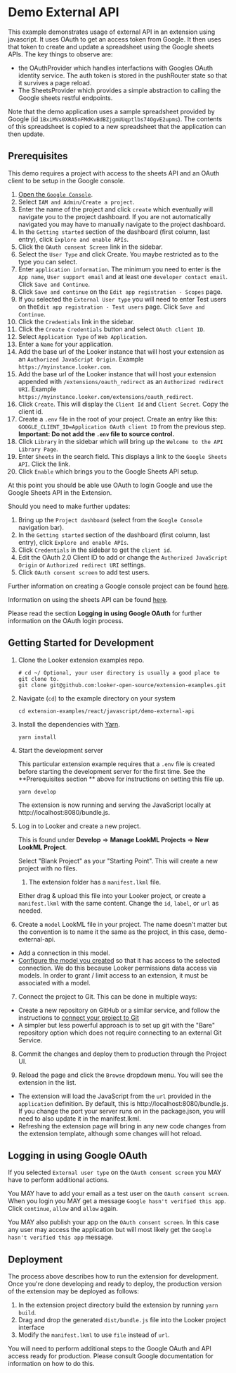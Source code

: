 # Demo External API

This example demonstrates usage of external API in an extension using javascript. It uses OAuth to get an access token from Google. It then uses that token to create and update a spreadsheet using the Google sheets APIs. The key things to observe are:

- the OAuthProvider which handles interfactions with Googles OAuth identity service. The auth token is stored in the pushRouter state so that it survives a page reload.
- The SheetsProvider which provides a simple abstraction to calling the Google sheets restful endpoints.

Note that the demo application uses a sample spreadsheet provided by Google (id `1BxiMVs0XRA5nFMdKvBdBZjgmUUqptlbs74OgvE2upms`). The contents of this spreadsheet is copied to a new spreadsheet that the application can then update.

## Prerequisites

This demo requires a project with access to the sheets API and an OAuth client to be setup in the Google console.

1. [Open the `Google Console`](https://console.cloud.google.com/).
2. Select `IAM and Admin/Create a project`.
3. Enter the name of the project and click `create` which eventually will navigate you to the project dashboard. If you are not automatically navigated you may have to manually navigate to the project dashboard.
4. In the `Getting started` section of the dashboard (first column, last entry), click `Explore and enable APIs`.
5. Click the `OAuth consent Screen` link in the sidebar.
6. Select the `User Type` and click Create. You maybe restricted as to the type you can select.
7. Enter `application information`. The minimum you need to enter is the `App name`, `User support email` and at least one `developer contact email`. Click `Save and Continue`.
8. Click `Save and continue` on the `Edit app registration - Scopes` page.
9. If you selected the `External User type` you will need to enter Test users on the`Edit app registration - Test users` page. Click `Save and Continue`.
10. Click the `Credentials` link in the sidebar.
11. Click the `Create Credentials` button and select `OAuth client ID`.
12. Select `Application Type` of `Web Application`.
13. Enter a `Name` for your application.
14. Add the base url of the Looker instance that will host your extension as an `Authorized JavaScript Origin`. Example `https://myinstance.looker.com`.
15. Add the base url of the Looker instance that will host your extension appended with `/extensions/oauth_redirect` as an `Authorized redirect URI`. Example `https://myinstance.looker.com/extensions/oauth_redirect`.
16. Click `Create`. This will display the `Client Id` and `Client Secret`. Copy the client id.
17. Create a `.env` file in the root of your project. Create an entry like this: `GOOGLE_CLIENT_ID=Application OAuth client ID` from the previous step. **Important: Do not add the `.env` file to source control.**
18. Click `Library` in the sidebar which will bring up the `Welcome to the API Library Page`.
19. Enter `Sheets` in the search field. This displays a link to the `Google Sheets API`. Click the link.
20. Click `Enable` which brings you to the Google Sheets API setup.

At this point you should be able use OAuth to login Google and use the Google Sheets API in the Extension.

Should you need to make further updates:

1. Bring up the `Project dashboard` (select from the `Google Console` navigation bar).
2. In the `Getting started` section of the dashboard (first column, last entry), click `Explore and enable APIs`.
3. Click `Credentials` in the sidebar to get the `client id`.
4. Edit the OAuth 2.0 Client ID to add or change the `Authorized JavaScript Origin` or `Authorized redirect URI` settings.
5. Click `OAuth consent screen` to add test users.

Further information on creating a Google console project can be found [here](https://developers.google.com/workspace/guides/create-project).

Information on using the sheets API can be found [here](https://developers.google.com/sheets/api/quickstart/js).

Please read the section **Logging in using Google OAuth** for further information on the OAuth login process.

## Getting Started for Development

1. Clone the Looker extension examples repo.

   ```
   # cd ~/ Optional, your user directory is usually a good place to git clone to.
   git clone git@github.com:looker-open-source/extension-examples.git
   ```

2. Navigate (`cd`) to the example directory on your system

   ```
   cd extension-examples/react/javascript/demo-external-api
   ```

3. Install the dependencies with [Yarn](https://yarnpkg.com/).

   ```
   yarn install
   ```

4. Start the development server

   This particular extension example requires that a `.env` file is created before starting the development server for the first time. See the **Prerequisites section ** above for instructions on setting this file up.

   ```
   yarn develop
   ```

   The extension is now running and serving the JavaScript locally at http://localhost:8080/bundle.js.

5. Log in to Looker and create a new project.

   This is found under **Develop** => **Manage LookML Projects** => **New LookML Project**.

   Select "Blank Project" as your "Starting Point". This will create a new project with no files.

   1. The extension folder has a `manifest.lkml` file.

   Either drag & upload this file into your Looker project, or create a `manifest.lkml` with the same content. Change the `id`, `label`, or `url` as needed.

6. Create a `model` LookML file in your project. The name doesn't matter but the convention is to name it the same as the project, in this case, demo-external-api.

- Add a connection in this model.
- [Configure the model you created](https://docs.looker.com/data-modeling/getting-started/create-projects#configuring_a_model) so that it has access to the selected connection.
  We do this because Looker permissions data access via models. In order to grant / limit access to an extension, it must be associated with a model.

7. Connect the project to Git. This can be done in multiple ways:

- Create a new repository on GitHub or a similar service, and follow the instructions to [connect your project to Git](https://docs.looker.com/data-modeling/getting-started/setting-up-git-connection)
- A simpler but less powerful approach is to set up git with the "Bare" repository option which does not require connecting to an external Git Service.

8. Commit the changes and deploy them to production through the Project UI.

9. Reload the page and click the `Browse` dropdown menu. You will see the extension in the list.

- The extension will load the JavaScript from the `url` provided in the `application` definition. By default, this is http://localhost:8080/bundle.js. If you change the port your server runs on in the package.json, you will need to also update it in the manifest.lkml.
- Refreshing the extension page will bring in any new code changes from the extension template, although some changes will hot reload.

## Logging in using Google OAuth

If you selected `External user type` on the `OAuth consent screen` you MAY have to perform additional actions.

You MAY have to add your email as a test user on the `OAuth consent screen`. When you login you MAY get a message `Google hasn't verified this app`. Click `continue`, `allow` and `allow` again.

You MAY also publish your app on the `OAuth consent screen`. In this case any user may access the application but will most likely get the `Google hasn't verified this app` message.

## Deployment

The process above describes how to run the extension for development. Once you're done developing and ready to deploy, the production version of the extension may be deployed as follows:

1. In the extension project directory build the extension by running `yarn build`.
2. Drag and drop the generated `dist/bundle.js` file into the Looker project interface
3. Modify the `manifest.lkml` to use `file` instead of `url`.

You will need to perform additional steps to the Google OAuth and API access ready for production. Please consult Google documentation for information on how to do this.
